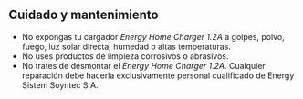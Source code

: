 ## Cuidado y mantenimiento

- No expongas tu cargador *Energy Home Charger 1.2A* a golpes, polvo, fuego, luz solar directa, humedad o altas temperaturas.
- No uses productos de limpieza corrosivos o abrasivos.
- No trates de desmontar el *Energy Home Charger 1.2A*. Cualquier reparación debe hacerla exclusivamente personal cualificado de Energy Sistem Soyntec S.A.
